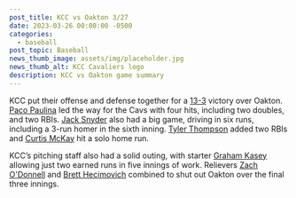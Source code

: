 ```yaml
---
post_title: KCC vs Oakton 3/27
date: 2023-03-26 00:00:00 -0500
categories:
  - baseball
post_topic: Baseball
news_thumb_image: assets/img/placeholder.jpg
news_thumb_alt: KCC Cavaliers logo
description: KCC vs Oakton game summary
---
```

<div><p>KCC put their offense and defense together for a <a href="https://www.njcaa.org/sports/bsb/2022-23/div2/boxscores/20230326_85h9.xml">13-3</a> victory over Oakton. <a href="https://athletics.kcc.edu/baseball/roster/#paco-paulina">Paco Paulina</a> led the way for the Cavs with four hits, including two doubles, and two RBIs. <a href="https://athletics.kcc.edu/baseball/roster/#jack-snyder">Jack Snyder</a> also had a big game, driving in six runs, including a 3-run homer in the sixth inning. <a href="https://athletics.kcc.edu/baseball/roster/#tyler-thompson">Tyler Thompson</a> added two RBIs and <a href="https://athletics.kcc.edu/baseball/roster/#curtis-mckay">Curtis McKay</a> hit a solo home run.</p><p>KCC’s pitching staff also had a solid outing, with starter <a href="https://athletics.kcc.edu/baseball/roster/#graham-kasey">Graham Kasey</a> allowing just two earned runs in five innings of work. Relievers <a href="https://athletics.kcc.edu/baseball/roster/#zach-odonnell">Zach O'Donnell</a> and <a href="https://athletics.kcc.edu/baseball/roster/#brett-hecimovich">Brett Hecimovich</a> combined to shut out Oakton over the final three innings.</p></div>